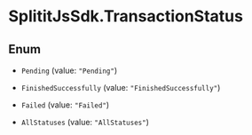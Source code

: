 # SplititJsSdk.TransactionStatus

## Enum


* `Pending` (value: `"Pending"`)

* `FinishedSuccessfully` (value: `"FinishedSuccessfully"`)

* `Failed` (value: `"Failed"`)

* `AllStatuses` (value: `"AllStatuses"`)


